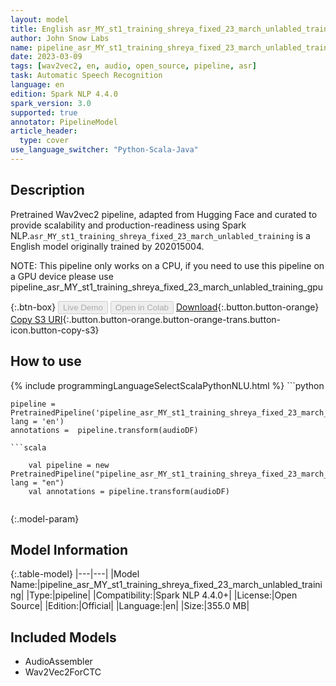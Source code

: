 ```yaml
---
layout: model
title: English asr_MY_st1_training_shreya_fixed_23_march_unlabled_training TFWav2Vec2ForCTC from 202015004
author: John Snow Labs
name: pipeline_asr_MY_st1_training_shreya_fixed_23_march_unlabled_training
date: 2023-03-09
tags: [wav2vec2, en, audio, open_source, pipeline, asr]
task: Automatic Speech Recognition
language: en
edition: Spark NLP 4.4.0
spark_version: 3.0
supported: true
annotator: PipelineModel
article_header:
  type: cover
use_language_switcher: "Python-Scala-Java"
---
```


## Description

Pretrained Wav2vec2  pipeline, adapted from Hugging Face and curated to provide scalability and production-readiness using Spark NLP.`asr_MY_st1_training_shreya_fixed_23_march_unlabled_training` is a English model originally trained by 202015004.

NOTE: This pipeline only works on a CPU, if you need to use this pipeline on a GPU device please use pipeline_asr_MY_st1_training_shreya_fixed_23_march_unlabled_training_gpu

{:.btn-box}
<button class="button button-orange" disabled>Live Demo</button>
<button class="button button-orange" disabled>Open in Colab</button>
[Download](https://s3.amazonaws.com/auxdata.johnsnowlabs.com/public/models/pipeline_asr_MY_st1_training_shreya_fixed_23_march_unlabled_training_en_4.4.0_3.0_1678331955293.zip){:.button.button-orange}
[Copy S3 URI](s3://auxdata.johnsnowlabs.com/public/models/pipeline_asr_MY_st1_training_shreya_fixed_23_march_unlabled_training_en_4.4.0_3.0_1678331955293.zip){:.button.button-orange.button-orange-trans.button-icon.button-copy-s3}

## How to use



<div class="tabs-box" markdown="1">
{% include programmingLanguageSelectScalaPythonNLU.html %}
```python

    pipeline = PretrainedPipeline('pipeline_asr_MY_st1_training_shreya_fixed_23_march_unlabled_training', lang = 'en')
    annotations =  pipeline.transform(audioDF)
    
```
```scala

    val pipeline = new PretrainedPipeline("pipeline_asr_MY_st1_training_shreya_fixed_23_march_unlabled_training", lang = "en")
    val annotations = pipeline.transform(audioDF)
    
```
</div>

{:.model-param}
## Model Information

{:.table-model}
|---|---|
|Model Name:|pipeline_asr_MY_st1_training_shreya_fixed_23_march_unlabled_training|
|Type:|pipeline|
|Compatibility:|Spark NLP 4.4.0+|
|License:|Open Source|
|Edition:|Official|
|Language:|en|
|Size:|355.0 MB|

## Included Models

- AudioAssembler
- Wav2Vec2ForCTC